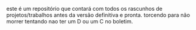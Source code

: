 este é um repositório que contará com todos os rascunhos de projetos/trabalhos antes da versão definitiva e pronta. torcendo para não morrer tentando nao ter um D ou um C no boletim.
